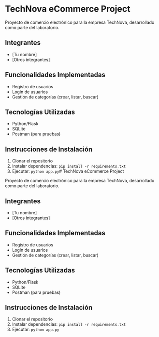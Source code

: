 # TechNova eCommerce Project

Proyecto de comercio electrónico para la empresa TechNova, desarrollado como parte del laboratorio.

## Integrantes
- [Tu nombre]
- [Otros integrantes]

## Funcionalidades Implementadas
- Registro de usuarios
- Login de usuarios
- Gestión de categorías (crear, listar, buscar)

## Tecnologías Utilizadas
- Python/Flask
- SQLite
- Postman (para pruebas)

## Instrucciones de Instalación
1. Clonar el repositorio
2. Instalar dependencias: `pip install -r requirements.txt`
3. Ejecutar: `python app.py`# TechNova eCommerce Project

Proyecto de comercio electrónico para la empresa TechNova, desarrollado como parte del laboratorio.

## Integrantes
- [Tu nombre]
- [Otros integrantes]

## Funcionalidades Implementadas
- Registro de usuarios
- Login de usuarios
- Gestión de categorías (crear, listar, buscar)

## Tecnologías Utilizadas
- Python/Flask
- SQLite
- Postman (para pruebas)

## Instrucciones de Instalación
1. Clonar el repositorio
2. Instalar dependencias: `pip install -r requirements.txt`
3. Ejecutar: `python app.py`